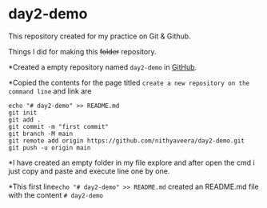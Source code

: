 # day2-demo


This repository created for my practice on Git & Github.


Things I did for making this ~~folder~~ repository.

*Created a empty repository named `day2-demo` in [GitHub](https://github.com/new).

*Copied the contents for the page titled `create a new repository on the command line` and link are

```
echo "# day2-demo" >> README.md
git init
git add .
git commit -m "first commit"
git branch -M main
git remote add origin https://github.com/nithyaveera/day2-demo.git
git push -u origin main
```
*I have created an empty folder in my file explore and after open the cmd i just copy and paste and execute line one by one.
  
  *This first line`echo "# day2-demo" >> README.md` created an README.md file with the content `# day2-demo`


